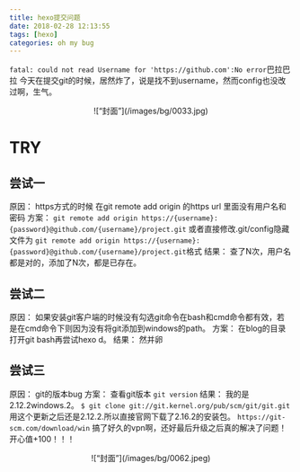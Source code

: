```yaml
---
title: hexo提交问题
date: 2018-02-28 12:13:55
tags: [hexo]
categories: oh my bug
---
```


`fatal: could not read Username for 'https://github.com':No error`巴拉巴拉
今天在提交git的时候，居然炸了，说是找不到username，然而config也没改过啊，生气。
<div align=center>
![“封面”](/images/bg/0033.jpg)
</div>

<!--more-->

# TRY

## 尝试一
原因：
https方式的时候 在git remote add origin 的https url 里面没有用户名和密码
方案：
`git remote add origin https://{username}:{password}@github.com/{username}/project.git`
或者直接修改.git/config隐藏文件为 `git remote add origin https://{username}:{password}@github.com/{username}/project.git`格式
结果：
查了N次，用户名都是对的，添加了N次，都是已存在。

## 尝试二
原因：
如果安装git客户端的时候没有勾选git命令在bash和cmd命令都有效，若是在cmd命令下则因为没有将git添加到windows的path。
方案：
在blog的目录打开git bash再尝试hexo d。
结果：
然并卵

## 尝试三
原因：
git的版本bug
方案：
查看git版本
`git version`
结果：
我的是2.12.2windows.2。
`$ git clone git://git.kernel.org/pub/scm/git/git.git`用这个更新之后还是2.12.2.所以直接官网下载了2.16.2的安装包。
`https://git-scm.com/download/win`
搞了好久的vpn啊，还好最后升级之后真的解决了问题！开心值+100！！！
<div align=center>
![“封面”](/images/bg/0062.jpeg)
</div>

